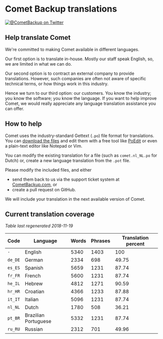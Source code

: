 # Comet Backup translations

[![@CometBackup on Twitter](https://img.shields.io/badge/twitter-%40CometBackup-blue.svg?style=flat)](https://twitter.com/CometBackup)

## Help translate Comet

We're committed to making Comet available in different languages.

Our first option is to translate in-house. Mostly our staff speak English, so, we are limited in what we can do.

Our second option is to contract an external company to provide translations. However, such companies are often not aware of specific technical terms, or how things work in this industry.

Hence we turn to our third option: our customers. You know the industry; you know the software; you know the language. If you want to help improve Comet, we would really appreciate any language translation assistance you can offer.

## How to help

Comet uses the industry-standard Gettext (`.po`) file format for translations. You can [download the files](https://github.com/CometBackup/translations/archive/master.zip) and edit them with a free tool like [PoEdit](https://poedit.net/) or even a plain-text editor like Notepad or Vim.

You can modify the existing translation for a file (such as `comet.nl_NL.po` for Dutch) or, create a new language translation from the `.pot` file.

Please modify the included files, and either 
- send them back to us via the support ticket system at [CometBackup.com](https://cometbackup.com/), or
- create a pull request on GitHub.

We will include your translation in the next available version of Comet.

## Current translation coverage

*Table last regenerated 2018-11-19*

|Code    |Language              |Words   |Phrases |Translation percent
|--------|----------------------|--------|--------|---------
|`-`     |English               |    5340|    1403|     100
|`de_DE` |German                |    2334|     698|   49.75
|`es_ES` |Spanish               |    5659|    1231|   87.74
|`fr_FR` |French                |    5600|    1231|   87.74
|`he_IL` |Hebrew                |    4812|    1271|   90.59
|`hr_HR` |Croatian              |    4366|    1233|   87.88
|`it_IT` |Italian               |    5096|    1231|   87.74
|`nl_NL` |Dutch                 |    1780|     508|   36.21
|`pt_BR` |Brazilian Portuguese  |    5332|    1231|   87.74
|`ru_RU` |Russian               |    2312|     701|   49.96
